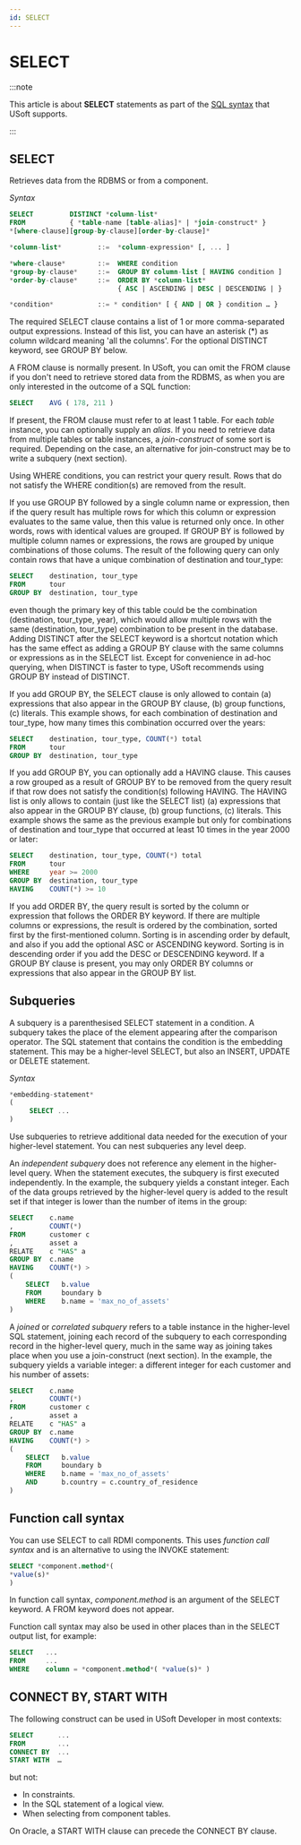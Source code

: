 ```yaml
---
id: SELECT
---
```


# SELECT




:::note

This article is about **SELECT** statements as part of the [SQL syntax](/docs/Modeller_and_Rules_Engine/SQL_syntax) that USoft supports.

:::

## **SELECT**

Retrieves data from the RDBMS or from a component.

*Syntax*

```sql
SELECT         DISTINCT *column-list*
FROM           { *table-name [table-alias]* | *join-construct* }
*[where-clause][group-by-clause][order-by-clause]*

*column-list*         ::=  *column-expression* [, ... ]

*where-clause*        ::=  WHERE condition
*group-by-clause*     ::=  GROUP BY column-list [ HAVING condition ]
*order-by-clause*     ::=  ORDER BY *column-list*
                           { ASC | ASCENDING | DESC | DESCENDING | }

*condition*           ::= * condition* [ { AND | OR } condition … }
```

The required SELECT clause contains a list of 1 or more comma-separated output expressions. Instead of this list, you can have an asterisk (*) as column wildcard meaning 'all the columns'. For the optional DISTINCT keyword, see GROUP BY below.

A FROM clause is normally present. In USoft, you can omit the FROM clause if you don't need to retrieve stored data from the RDBMS, as when you are only interested in the outcome of a SQL function:

```sql
SELECT    AVG ( 178, 211 )
```

If present, the FROM clause must refer to at least 1 table. For each *table* instance, you can optionally supply an *alias*. If you need to retrieve data from multiple tables or table instances, a *join-construct* of some sort is required. Depending on the case, an alternative for join-construct may be to write a subquery (next section).

Using WHERE conditions, you can restrict your query result. Rows that do not satisfy the WHERE condition(s) are removed from the result.

If you use GROUP BY followed by a single column name or expression, then if the query result has multiple rows for which this column or expression evaluates to the same value, then this value is returned only once. In other words, rows with identical values are grouped. If GROUP BY is followed by multiple column names or expressions, the rows are grouped by unique combinations of those colums. The result of the following query can only contain rows that have a unique combination of destination and tour_type:

```sql
SELECT    destination, tour_type
FROM      tour
GROUP BY  destination, tour_type
```

even though the primary key of this table could be the combination (destination, tour_type, year), which would allow multiple rows with the same (destination, tour_type) combination to be present in the database. Adding DISTINCT after the SELECT keyword is a shortcut notation which has the same effect as adding a GROUP BY clause with the same columns or expressions as in the SELECT list. Except for convenience in ad-hoc querying, when DISTINCT is faster to type, USoft recommends using GROUP BY instead of DISTINCT.

If you add GROUP BY, the SELECT clause is only allowed to contain (a) expressions that also appear in the GROUP BY clause, (b) group functions, (c) literals. This example shows, for each combination of destination and tour_type, how many times this combination occurred over the years:

```sql
SELECT    destination, tour_type, COUNT(*) total
FROM      tour
GROUP BY  destination, tour_type
```

If you add GROUP BY, you can optionally add a HAVING clause. This causes a row grouped as a result of GROUP BY to be removed from the query result if that row does not satisfy the condition(s) following HAVING. The HAVING list is only allows to contain (just like the SELECT list) (a) expressions that also appear in the GROUP BY clause, (b) group functions, (c) literals. This example shows the same as the previous example but only for combinations of destination and tour_type that occurred at least 10 times in the year 2000 or later:

```sql
SELECT    destination, tour_type, COUNT(*) total
FROM      tour
WHERE     year >= 2000
GROUP BY  destination, tour_type
HAVING    COUNT(*) >= 10
```

If you add ORDER BY, the query result is sorted by the column or expression that follows the ORDER BY keyword. If there are multiple columns or expressions, the result is ordered by the combination, sorted first by the first-mentioned column. Sorting is in ascending order by default, and also if you add the optional ASC or ASCENDING keyword. Sorting is in descending order if you add the DESC or DESCENDING keyword. If a GROUP BY clause is present, you may only ORDER BY columns or expressions that also appear in the GROUP BY list.

## Subqueries

A subquery is a parenthesised SELECT statement in a condition. A subquery takes the place of the element appearing after the comparison operator. The SQL statement that contains the condition is the embedding statement. This may be a higher-level SELECT, but also an INSERT, UPDATE or DELETE statement.

*Syntax*

```sql
*embedding-statement*
(
     SELECT ...
)
```

Use subqueries to retrieve additional data needed for the execution of your higher-level statement. You can nest subqueries any level deep.

An *independent subquery* does not reference any element in the higher-level query. When the statement executes, the subquery is first executed independently. In the example, the subquery yields a constant integer. Each of the data groups retrieved by the higher-level query is added to the result set if that integer is lower than the number of items in the group:

```sql
SELECT    c.name
,         COUNT(*)
FROM      customer c
,         asset a
RELATE    c "HAS" a
GROUP BY  c.name
HAVING    COUNT(*) >
(
    SELECT   b.value
    FROM     boundary b
    WHERE    b.name = 'max_no_of_assets'
)
```

A *joined* or *correlated subquery* refers to a table instance in the higher-level SQL statement, joining each record of the subquery to each corresponding record in the higher-level query, much in the same way as joining takes place when you use a join-construct (next section). In the example, the subquery yields a variable integer: a different integer for each customer and his number of assets:

```sql
SELECT    c.name
,         COUNT(*)
FROM      customer c
,         asset a
RELATE    c "HAS" a
GROUP BY  c.name
HAVING    COUNT(*) >
(
    SELECT   b.value
    FROM     boundary b
    WHERE    b.name = 'max_no_of_assets'
    AND      b.country = c.country_of_residence
)
```

## Function call syntax

You can use SELECT to call RDMI components. This uses *function call syntax* and is an alternative to using the INVOKE statement:

```sql
SELECT *component.method*(
*value(s)*
)
```

In function call syntax, *component.method* is an argument of the SELECT keyword. A FROM keyword does not appear.

Function call syntax may also be used in other places than in the SELECT output list, for example:

```sql
SELECT   ...
FROM     ...
WHERE    column = *component.method*( *value(s)* )
```

## CONNECT BY, START WITH

The following construct can be used in USoft Developer in most contexts:

```sql
SELECT      ...
FROM        ...
CONNECT BY  ...
START WITH  …
```

but not:

- In constraints.
- In the SQL statement of a logical view.
- When selecting from component tables.

On Oracle, a START WITH clause can precede the CONNECT BY clause.
